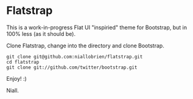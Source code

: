 Flatstrap
=========

This is a work-in-progress Flat UI "inspiried" theme for Bootstrap, but in 100% less (as it should be).

Clone Flatstrap, change into the directory and clone Bootstrap.

	git clone git@github.com:niallobrien/flatstrap.git
	cd flatstrap
	git clone git://github.com/twitter/bootstrap.git

Enjoy! :)

Niall.
